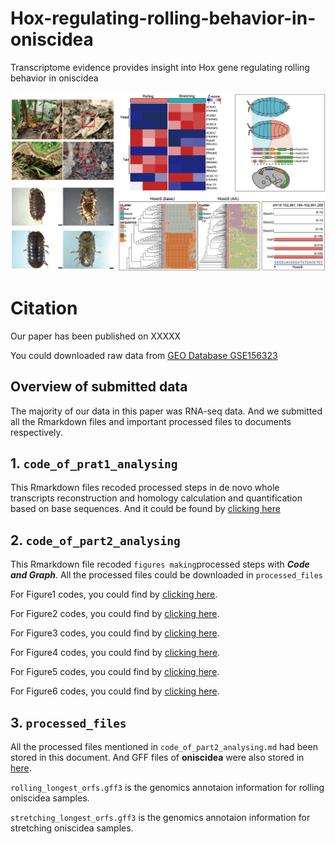 # Hox-regulating-rolling-behavior-in-oniscidea

Transcriptome evidence provides insight into Hox gene regulating rolling behavior in oniscidea

![image-20200907211959608](README.assets/image-20200907211959608.png)

# Citation

Our paper has been published on XXXXX

You could downloaded raw data from [GEO Database GSE156323](https://www.ncbi.nlm.nih.gov/geo/query/acc.cgi?acc=GSE156323)

## Overview of submitted data

The majority of our data in this paper was RNA-seq data. And we submitted all the Rmarkdown files and important processed files to documents respectively. 

## 1. ```code_of_prat1_analysing```

This Rmarkdown files recoded processed steps in de novo whole transcripts reconstruction and homology calculation and quantification based on base sequences. And it could be found by [clicking here](code_of_prat1_analysing.md)

## 2. ```code_of_part2_analysing``` 

This Rmarkdown file recoded ```figures making```processed steps with ***Code and Graph***.  All the processed files could be downloaded in ```processed_files``` 

For Figure1 codes, you could find by [clicking here](Figure1_Making.md).

For Figure2 codes, you could find by [clicking here](Figure2_Making.md).

For Figure3 codes, you could find by [clicking here](Figure3_Making.md).

For Figure4 codes, you could find by [clicking here](Figure4_Making.md).

For Figure5 codes, you could find by [clicking here](Figure5_Making.md).

For Figure6 codes, you could find by [clicking here](Figure6_Making.md).

## 3. ```processed_files``` 

All the processed files mentioned in ```code_of_part2_analysing.md```  had been stored in this document. And GFF files of **oniscidea** were also stored in [here]( [GFF_files](processed_files\GFF_files) ).

``rolling_longest_orfs.gff3`` is the genomics annotaion information for rolling oniscidea samples.

```stretching_longest_orfs.gff3```  is the genomics annotaion information for stretching oniscidea samples.














